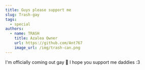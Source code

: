```yaml
---
title: Guys please support me
slug: Trash-gay
tags:
  - special
authors:
  - name: TRASH
    title: Azalea Owner
    url: https://github.com/Ant767
    image_url: /img/trash-can.png
---
```

I'm officially coming out gay 🌈 I hope you support me daddies :3
